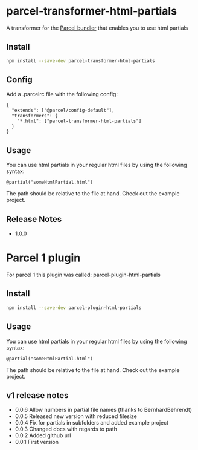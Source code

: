# parcel-transformer-html-partials

A transformer for the [Parcel bundler](https://parceljs.org/) that enables you to use html partials

## Install

```bash
npm install --save-dev parcel-transformer-html-partials
```

## Config

Add a .parcelrc file with the following config:
```
{
  "extends": ["@parcel/config-default"],
  "transformers": {
    "*.html": ["parcel-transformer-html-partials"]
  }
}
```

## Usage

You can use html partials in your regular html files by using the following syntax:

`@partial("someHtmlPartial.html")`

The path should be relative to the file at hand. Check out the example project.

## Release Notes
 - 1.0.0

# Parcel 1 plugin
For parcel 1 this plugin was called: parcel-plugin-html-partials

## Install

```bash
npm install --save-dev parcel-plugin-html-partials
```

## Usage

You can use html partials in your regular html files by using the following syntax:

`@partial("someHtmlPartial.html")`

The path should be relative to the file at hand. Check out the example project.

## v1 release notes
 - 0.0.6 Allow numbers in partial file names (thanks to BernhardBehrendt)
 - 0.0.5 Released new version with reduced filesize
 - 0.0.4 Fix for partials in subfolders and added example project
 - 0.0.3 Changed docs with regards to path
 - 0.0.2 Added github url
 - 0.0.1 First version


